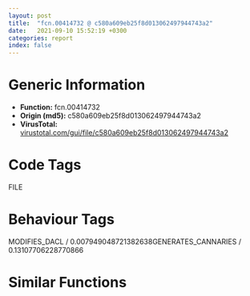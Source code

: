 ```yaml
---
layout: post
title:  "fcn.00414732 @ c580a609eb25f8d013062497944743a2"
date:   2021-09-10 15:52:19 +0300
categories: report
index: false
---
```


# Generic Information
- **Function:** fcn.00414732
- **Origin (md5):** c580a609eb25f8d013062497944743a2
- **VirusTotal:** [virustotal.com/gui/file/c580a609eb25f8d013062497944743a2][virustotal_ref]

# Code Tags
<span class="tag" id="FILE">FILE</span>


# Behaviour Tags
<span class="bhv-tag" id="MODIFIES_DACL">MODIFIES_DACL / 0.007949048721382638</span><span class="bhv-tag" id="GENERATES_CANNARIES">GENERATES_CANNARIES / 0.13107706228770866</span>

# Similar Functions
<script type="text/javascript" src="https://www.gstatic.com/charts/loader.js"></script>
<script type="text/javascript">

    google.charts.load('current', {'packages':['corechart']});
    google.charts.setOnLoadCallback(drawChart);

    function drawChart() {
    var data = new google.visualization.DataTable();
        data.addColumn('number', 'X');
        data.addColumn('number', 'Y');
        data.addColumn({type: 'string', role: 'tooltip', 'p': {'html': true}});
        data.addColumn({'type': 'string', 'role': 'style'});
        
        data.addRows([
    [94.85022735595703, 7.9009222984313965, '<b><a href="/report/fcn.00414732@c580a609eb25f8d013062497944743a2">fcn.00414732</a><br>@c580a609eb25f8d013062497944743a2</b><br>', 'point { fill-color: #e0440e; }'],
[127.05086517333984, 17.569860458374023, '<b><a href="/report/fcn.00412e09@6312517583453b51c66fd5c06a181092">fcn.00412e09</a><br>@6312517583453b51c66fd5c06a181092</b><br>', 'null'],
[101.60134887695312, -29.541168212890625, '<b><a href="/report/fcn.004145cf@ce89505d1998cb8719c6ac390eeeb98e">fcn.004145cf</a><br>@ce89505d1998cb8719c6ac390eeeb98e</b><br>', 'null'],
[92.88114929199219, -20.140424728393555, '<b><a href="/report/fcn.004145cf@14618ef6ca36984f994ab39b0c0ac7d8">fcn.004145cf</a><br>@14618ef6ca36984f994ab39b0c0ac7d8</b><br>', 'null'],
[115.35125732421875, 22.296598434448242, '<b><a href="/report/fcn.004133c9@14618ef6ca36984f994ab39b0c0ac7d8">fcn.004133c9</a><br>@14618ef6ca36984f994ab39b0c0ac7d8</b><br>', 'null'],
[103.20723724365234, 28.458290100097656, '<b><a href="/report/fcn.0040d95d@03a5d7e745838b7e7a4c7d09dcb64e60">fcn.0040d95d</a><br>@03a5d7e745838b7e7a4c7d09dcb64e60</b><br>', 'null'],
[127.36692810058594, 31.129079818725586, '<b><a href="/report/fcn.0042243d@b41633237f937bbe6f9bcfbdce811f10">fcn.0042243d</a><br>@b41633237f937bbe6f9bcfbdce811f10</b><br>', 'null'],
[106.75096893310547, -17.965314865112305, '<b><a href="/report/fcn.00475aba@3a017db0719485179e5931e1ff048b6a">fcn.00475aba</a><br>@3a017db0719485179e5931e1ff048b6a</b><br>', 'null'],
[115.44639587402344, 36.531761169433594, '<b><a href="/report/fcn.00412e09@2befdc6dad4b6936d78e65ffd5537599">fcn.00412e09</a><br>@2befdc6dad4b6936d78e65ffd5537599</b><br>', 'null'],
[105.447509765625, 0.2461053729057312, '<b><a href="/report/fcn.004227d4@d59f9c4f445b9f980173dec064f55091">fcn.004227d4</a><br>@d59f9c4f445b9f980173dec064f55091</b><br>', 'null'],
[92.48678588867188, -2.9127583503723145, '<b><a href="/report/fcn.00475c1d@f47bfed80cd39ec1aff63db618c8814f">fcn.00475c1d</a><br>@f47bfed80cd39ec1aff63db618c8814f</b><br>', 'null'],

        ]);

    var options = {
        title: 'Similarity Plot',
        legend: 'none',
        colors: ['#dedbd9', '#e6693e', '#ec8f6e', '#f3b49f', '#f6c7b6'],
        tooltip: {isHtml: true, trigger: 'both'},
        explorer: {
        actions: ["dragToZoom", "rightClickToReset"],
        },
        chartArea: {
        width: '80%',
        height: '80%'
        },
        width: '100%',
        height: '100%'
    };

    var chart = new google.visualization.ScatterChart(document.getElementById('chart_div'));

    chart.draw(data, options);
    }
    
</script>


<div id="chart_div" style="width: 100%px; height: 100%;"></div>

# Disassembled Code
{% highlight nasm %}

mov edi, edi
push ebp
mov ebp, esp
sub esp, 0x28
mov eax, dword[ebp+8]
mov ecx, eax
push ebx
mov ebx, dword[ebp+0xc]
and eax, 0x3f
push esi
sar ecx, 6
push edi
imul edi, eax, 0x30
mov dword[ebp-8], ecx
mov eax, dword[ecx*4+0x4309c0]
mov dword[ebp-0x28], 0xa
mov edx, dword[edi+eax+0x18]
mov dword[ebp-0x20], edx
mov edx, dword[ebp+0x10]
test edx, edx
je 0x41477c
push 0xa
pop esi
cmp word[ebx], si
jne 0x41477c
or byte[edi+eax+0x28], 4
jmp 0x414781
and byte[edi+eax+0x28], 0xfb
lea eax, [ebx+edx*2]
mov esi, ebx
mov dword[ebp-0x10], eax
mov edx, ebx
cmp ebx, eax
jae 0x4148f7
mov dword[ebp-0x14], 0x1a
mov dword[ebp-0x18], 0xd
movzx eax, word[edx]
cmp ax, word[ebp-0x14]
je 0x4148d7
lea ecx, [edx+2]
cmp ax, word[ebp-0x18]
je 0x4147be
mov edx, ecx
jmp 0x4148c3
cmp ecx, dword[ebp-0x10]
jae 0x4147fe
movzx ecx, word[ecx]
mov dword[ebp-0xc], ecx
lea ecx, [esi+2]
push 0xa
mov dword[ebp-0x1c], ecx
mov ecx, dword[ebp-0xc]
pop ebx
cmp cx, bx
jne 0x4147dc
push ebx
pop eax
mov ecx, eax
xor eax, eax
cmp word[ebp-0xc], bx
mov ebx, dword[ebp+0xc]
sete al
mov word[esi], cx
mov esi, dword[ebp-0x1c]
lea eax, [eax*2+2]
add edx, eax
jmp 0x4148c9
push 0
lea eax, [ebp-0x24]
mov dword[ebp-0xc], ecx
push eax
push 2
lea eax, [ebp-4]
push eax
push dword[ebp-0x20]
call dword[sym.imp.KERNEL32.dll_ReadFile]
test eax, eax
je 0x4148bd
cmp dword[ebp-0x24], 0
je 0x4148bd
mov ecx, dword[ebp-8]
mov eax, dword[ecx*4+0x4309c0]
test byte[edi+eax+0x28], 0x48
je 0x414886
mov dx, word[ebp-4]
lea eax, [esi+2]
mov dword[ebp-0x1c], eax
cmp dx, word[ebp-0x28]
jne 0x414851
push 0xa
pop edx
mov word[esi], dx
jmp 0x414882
push 0xd
pop eax
mov word[esi], ax
mov eax, dword[ecx*4+0x4309c0]
push 0xa
mov byte[edi+eax+0x2a], dl
mov eax, dword[ecx*4+0x4309c0]
shr dx, 8
mov byte[edi+eax+0x2b], dl
mov eax, dword[ecx*4+0x4309c0]
pop edx
mov byte[edi+eax+0x2c], dl
mov eax, dword[ebp-0x1c]
mov esi, eax
jmp 0x414899
push 0xa
pop eax
cmp word[ebp-4], ax
jne 0x41489e
cmp esi, ebx
jne 0x41489e
mov word[esi], ax
add esi, 2
mov edx, dword[ebp-0xc]
jmp 0x4148cc
push 1
push 0xffffffffffffffff
push 0xfffffffffffffffe
push dword[ebp+8]
call fcn.00415130
mov edx, dword[ebp-0xc]
add esp, 0x10
push 0xa
pop eax
cmp word[ebp-4], ax
je 0x4148c9
jmp 0x4148c0
mov edx, dword[ebp-0xc]
push 0xd
pop eax
mov word[esi], ax
add esi, 2
mov ecx, dword[ebp-8]
cmp edx, dword[ebp-0x10]
jb 0x4147a1
jmp 0x4148f7
mov ecx, dword[ecx*4+0x4309c0]
mov al, byte[ecx+edi+0x28]
test al, 0x40
jne 0x4148ee
or al, 2
mov byte[ecx+edi+0x28], al
jmp 0x4148f7
push 0x1a
pop eax
mov word[esi], ax
add esi, 2
sub esi, ebx
and esi, 0xfffffffe
pop edi
mov eax, esi
pop esi
pop ebx
mov esp, ebp
pop ebp
ret

{% endhighlight %}

[virustotal_ref]: https://www.virustotal.com/gui/file/c580a609eb25f8d013062497944743a2